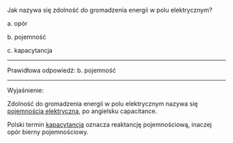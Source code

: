 Jak nazywa się zdolność do gromadzenia energii w polu elektrycznym?

a. opór

b. pojemność

c. kapacytancja

---

Prawidłowa odpowiedź: b. pojemność

---

Wyjaśnienie:

Zdolność do gromadzenia energii w polu elektrycznym nazywa się [pojemnością elektryczną](https://pl.wikipedia.org/wiki/Pojemno%C5%9B%C4%87_elektryczna), po angielsku capacitance.

Polski termin [kapacytancja](https://pl.wikipedia.org/wiki/Kapacytancja) oznacza reaktancję pojemnościową, inaczej opór bierny pojemnościowy.
